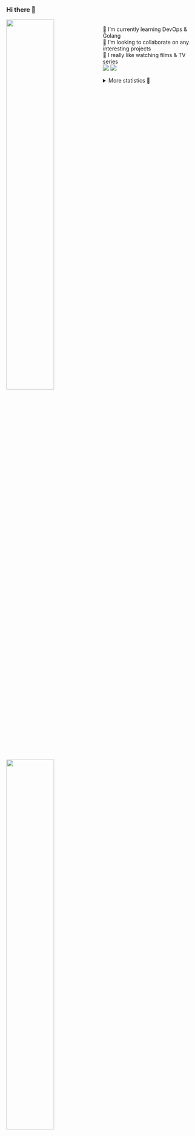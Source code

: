 ### Hi there 👋


[<img align="left" width="50%" src="https://github-readme-stats.vercel.app/api?username=rufusnufus&hide=issues&show_icons=true&count_private=true&theme=transparent&title_color=FF6F40&text_color=FBF9F8&icon_color=F48242&hide_border=true&hide_title=true#gh-dark-mode-only">](https://metrics.lecoq.io/rufusnufus#gh-dark-mode-only)
[<img align="left" width="50%" src="https://github-readme-stats.vercel.app/api?username=rufusnufus&hide=issues&show_icons=true&count_private=true&theme=transparent&title_color=FF6533&text_color=4D4644&icon_color=FF8038&hide_border=true&hide_title=true#gh-light-mode-only">](https://metrics.lecoq.io/rufusnufus#gh-light-mode-only)

<p>
  <br>
  🌱 I’m currently learning DevOps & Golang</br>
  👯 I’m looking to collaborate on any interesting projects</br>
  🎥 I really like watching films & TV series</br>
  <a href="https://linkedin.com/in/rufusnufus"><img src="https://img.shields.io/badge/linkedin-0077B5.svg?style=for-the-badge&logo=linkedin&logoColor=white"/></a>
  <a href="https://t.me/nufusrufus"><img src="https://img.shields.io/badge/-telegram-black?style=for-the-badge&color=blue&logo=telegram"/></a>
</p>

<p text-align="left">
<details>
  <summary>More statistics 👀</summary><br/>

<!--START_SECTION:waka-->
![Code Time](http://img.shields.io/badge/Code%20Time-765%20hrs%202%20mins-blue)

![Profile Views](http://img.shields.io/badge/Profile%20Views-2-blue)

**I'm an Early 🐤** 

```text
🌞 Morning                8646 commits        █████░░░░░░░░░░░░░░░░░░░░   21.89 % 
🌆 Daytime                22488 commits       ██████████████░░░░░░░░░░░   56.93 % 
🌃 Evening                7485 commits        █████░░░░░░░░░░░░░░░░░░░░   18.95 % 
🌙 Night                  882 commits         █░░░░░░░░░░░░░░░░░░░░░░░░   02.23 % 
```
📅 **I'm Most Productive on Wednesday** 

```text
Monday                   7762 commits        █████░░░░░░░░░░░░░░░░░░░░   19.65 % 
Tuesday                  6502 commits        ████░░░░░░░░░░░░░░░░░░░░░   16.46 % 
Wednesday                9162 commits        ██████░░░░░░░░░░░░░░░░░░░   23.19 % 
Thursday                 7328 commits        █████░░░░░░░░░░░░░░░░░░░░   18.55 % 
Friday                   6805 commits        ████░░░░░░░░░░░░░░░░░░░░░   17.23 % 
Saturday                 1279 commits        █░░░░░░░░░░░░░░░░░░░░░░░░   03.24 % 
Sunday                   663 commits         ░░░░░░░░░░░░░░░░░░░░░░░░░   01.68 % 
```


📊 **This Week I Spent My Time On** 

```text
💬 Programming Languages: 
No Activity Tracked This Week

🔥 Editors: 
No Activity Tracked This Week
```

**I Mostly Code in Java** 

```text
Python                   21 repos            █████░░░░░░░░░░░░░░░░░░░░   18.10 % 
Go                       13 repos            ███░░░░░░░░░░░░░░░░░░░░░░   11.21 % 
Smarty                   8 repos             ██░░░░░░░░░░░░░░░░░░░░░░░   06.90 % 
Shell                    5 repos             █░░░░░░░░░░░░░░░░░░░░░░░░   04.31 % 
Kotlin                   3 repos             █░░░░░░░░░░░░░░░░░░░░░░░░   02.59 % 
```




 Last Updated on 18/04/2025 01:27:44 UTC
<!--END_SECTION:waka-->

</details>
</p>
